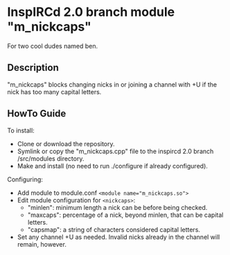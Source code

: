 # InspIRCd 2.0 branch module "m_nickcaps" #
For two cool dudes named ben.
## Description ##
"m_nickcaps" blocks changing nicks in or joining a channel with +U if the nick has too many capital letters.  
## HowTo Guide ##
To install:
- Clone or download the repository.
- Symlink or copy the "m_nickcaps.cpp" file to the inspircd 2.0 branch /src/modules directory.
- Make and install (no need to run ./configure if already configured).

Configuring:
- Add module to module.conf `<module name="m_nickcaps.so">`
- Edit module configuration for `<nickcaps>`:
  - "minlen": minimum length a nick can be before being checked.
  - "maxcaps": percentage of a nick, beyond minlen, that can be capital letters.
  - "capsmap": a string of characters considered capital letters.
- Set any channel +U as needed. Invalid nicks already in the channel will remain, however.

